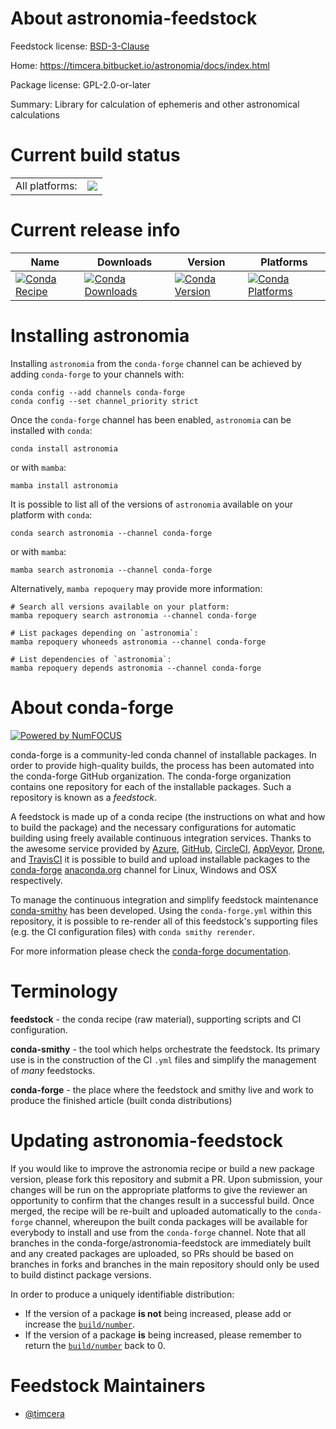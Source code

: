 About astronomia-feedstock
==========================

Feedstock license: [BSD-3-Clause](https://github.com/conda-forge/astronomia-feedstock/blob/main/LICENSE.txt)

Home: https://timcera.bitbucket.io/astronomia/docs/index.html

Package license: GPL-2.0-or-later

Summary: Library for calculation of ephemeris and other astronomical calculations

Current build status
====================


<table><tr><td>All platforms:</td>
    <td>
      <a href="https://dev.azure.com/conda-forge/feedstock-builds/_build/latest?definitionId=19607&branchName=main">
        <img src="https://dev.azure.com/conda-forge/feedstock-builds/_apis/build/status/astronomia-feedstock?branchName=main">
      </a>
    </td>
  </tr>
</table>

Current release info
====================

| Name | Downloads | Version | Platforms |
| --- | --- | --- | --- |
| [![Conda Recipe](https://img.shields.io/badge/recipe-astronomia-green.svg)](https://anaconda.org/conda-forge/astronomia) | [![Conda Downloads](https://img.shields.io/conda/dn/conda-forge/astronomia.svg)](https://anaconda.org/conda-forge/astronomia) | [![Conda Version](https://img.shields.io/conda/vn/conda-forge/astronomia.svg)](https://anaconda.org/conda-forge/astronomia) | [![Conda Platforms](https://img.shields.io/conda/pn/conda-forge/astronomia.svg)](https://anaconda.org/conda-forge/astronomia) |

Installing astronomia
=====================

Installing `astronomia` from the `conda-forge` channel can be achieved by adding `conda-forge` to your channels with:

```
conda config --add channels conda-forge
conda config --set channel_priority strict
```

Once the `conda-forge` channel has been enabled, `astronomia` can be installed with `conda`:

```
conda install astronomia
```

or with `mamba`:

```
mamba install astronomia
```

It is possible to list all of the versions of `astronomia` available on your platform with `conda`:

```
conda search astronomia --channel conda-forge
```

or with `mamba`:

```
mamba search astronomia --channel conda-forge
```

Alternatively, `mamba repoquery` may provide more information:

```
# Search all versions available on your platform:
mamba repoquery search astronomia --channel conda-forge

# List packages depending on `astronomia`:
mamba repoquery whoneeds astronomia --channel conda-forge

# List dependencies of `astronomia`:
mamba repoquery depends astronomia --channel conda-forge
```


About conda-forge
=================

[![Powered by
NumFOCUS](https://img.shields.io/badge/powered%20by-NumFOCUS-orange.svg?style=flat&colorA=E1523D&colorB=007D8A)](https://numfocus.org)

conda-forge is a community-led conda channel of installable packages.
In order to provide high-quality builds, the process has been automated into the
conda-forge GitHub organization. The conda-forge organization contains one repository
for each of the installable packages. Such a repository is known as a *feedstock*.

A feedstock is made up of a conda recipe (the instructions on what and how to build
the package) and the necessary configurations for automatic building using freely
available continuous integration services. Thanks to the awesome service provided by
[Azure](https://azure.microsoft.com/en-us/services/devops/), [GitHub](https://github.com/),
[CircleCI](https://circleci.com/), [AppVeyor](https://www.appveyor.com/),
[Drone](https://cloud.drone.io/welcome), and [TravisCI](https://travis-ci.com/)
it is possible to build and upload installable packages to the
[conda-forge](https://anaconda.org/conda-forge) [anaconda.org](https://anaconda.org/)
channel for Linux, Windows and OSX respectively.

To manage the continuous integration and simplify feedstock maintenance
[conda-smithy](https://github.com/conda-forge/conda-smithy) has been developed.
Using the ``conda-forge.yml`` within this repository, it is possible to re-render all of
this feedstock's supporting files (e.g. the CI configuration files) with ``conda smithy rerender``.

For more information please check the [conda-forge documentation](https://conda-forge.org/docs/).

Terminology
===========

**feedstock** - the conda recipe (raw material), supporting scripts and CI configuration.

**conda-smithy** - the tool which helps orchestrate the feedstock.
                   Its primary use is in the construction of the CI ``.yml`` files
                   and simplify the management of *many* feedstocks.

**conda-forge** - the place where the feedstock and smithy live and work to
                  produce the finished article (built conda distributions)


Updating astronomia-feedstock
=============================

If you would like to improve the astronomia recipe or build a new
package version, please fork this repository and submit a PR. Upon submission,
your changes will be run on the appropriate platforms to give the reviewer an
opportunity to confirm that the changes result in a successful build. Once
merged, the recipe will be re-built and uploaded automatically to the
`conda-forge` channel, whereupon the built conda packages will be available for
everybody to install and use from the `conda-forge` channel.
Note that all branches in the conda-forge/astronomia-feedstock are
immediately built and any created packages are uploaded, so PRs should be based
on branches in forks and branches in the main repository should only be used to
build distinct package versions.

In order to produce a uniquely identifiable distribution:
 * If the version of a package **is not** being increased, please add or increase
   the [``build/number``](https://docs.conda.io/projects/conda-build/en/latest/resources/define-metadata.html#build-number-and-string).
 * If the version of a package **is** being increased, please remember to return
   the [``build/number``](https://docs.conda.io/projects/conda-build/en/latest/resources/define-metadata.html#build-number-and-string)
   back to 0.

Feedstock Maintainers
=====================

* [@timcera](https://github.com/timcera/)

